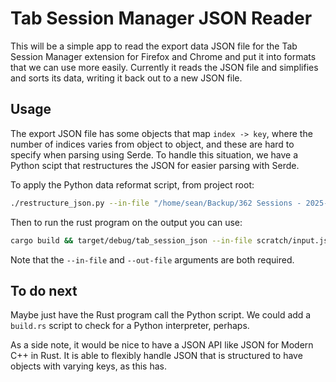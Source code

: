 # Tab Session Manager JSON Reader

This will be a simple app to read the export data JSON file
for the Tab Session Manager extension for Firefox and Chrome
and put it into formats that we can use more easily. Currently
it reads the JSON file and simplifies and sorts its data,
writing it back out to a new JSON file.

## Usage

The export JSON file has some objects that map `index -> key`,
where the number of indices varies from object to object,
and these are hard to specify when parsing using Serde.
To handle this situation, we have a Python scipt that restructures
the JSON for easier parsing with Serde.

To apply the Python data reformat script, from project root:

```bash
./restructure_json.py --in-file "/home/sean/Backup/362 Sessions - 2025-02-23 15-47-40.json" --out-file scratch/input.json
```

Then to run the rust program on the output you can use:

```bash
cargo build && target/debug/tab_session_json --in-file scratch/input.json --out-file output.json
```

Note that the `--in-file` and `--out-file` arguments are both
required.

## To do next

Maybe just have the Rust program call the Python script. We
could add a `build.rs` script to check for a Python interpreter,
perhaps.

As a side note, it would be nice to have a JSON API like JSON for
Modern C++ in Rust. It is able to flexibly handle JSON that is
structured to have objects with varying keys, as this has.
